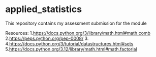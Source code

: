 # applied_statistics

This repository contains my assessment submission for the module





Resources:
1.https://docs.python.org/3/library/math.html#math.comb
2.https://peps.python.org/pep-0008/
3.
4.https://docs.python.org/3/tutorial/datastructures.html#sets
5.https://docs.python.org/3.12/library/math.html#math.factorial